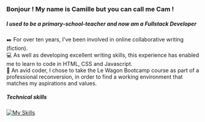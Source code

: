 <h3>Bonjour ! My name is Camille but you can call me Cam !</h3>
<h5>I used to be a primary-school-teacher and now am a Fullstack Developer</h5>
✒️ For over ten years, I've been involved in online collaborative writing (fiction).<br>
💻 As well as developing excellent writing skills, this experience has enabled me to learn to code in HTML, CSS and Javascript.<br>
🚂 An avid coder, I chose to take the Le Wagon Bootcamp course as part of a professional reconversion, in order to find a working environment that matches my aspirations and values.<br>
<h5>Technical skills</h5>

[![My Skills](https://skillicons.dev/icons?i=sass,rails,ruby,html,postman,js,css,discord,bootstrap,heroku,github,postgres)](https://skillicons.dev)
